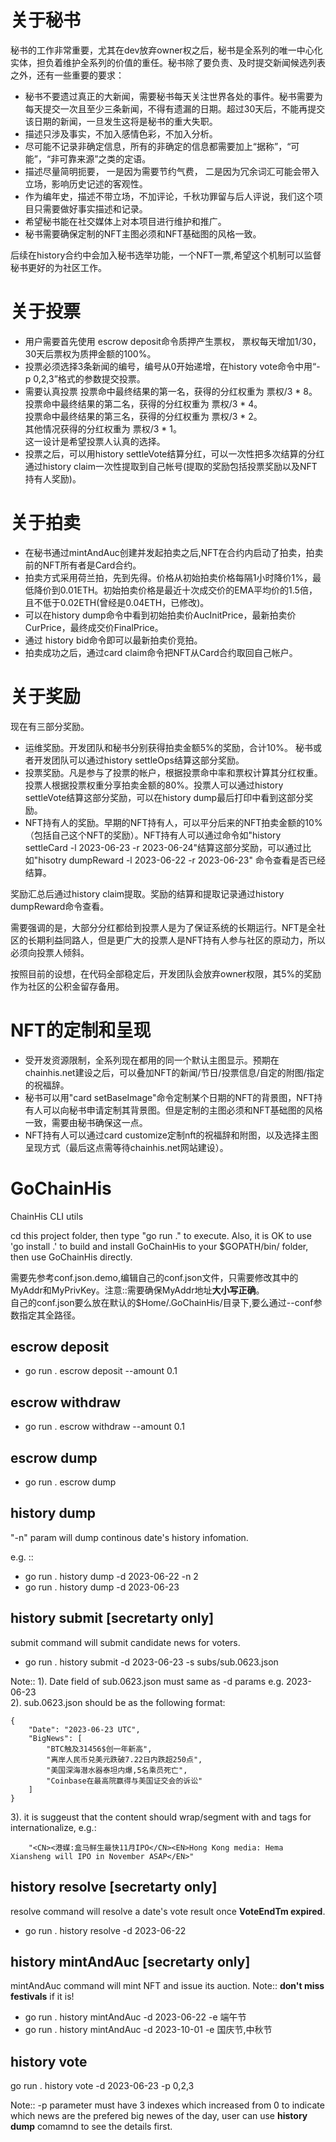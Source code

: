 # 关于秘书
秘书的工作非常重要，尤其在dev放弃owner权之后，秘书是全系列的唯一中心化实体，担负着维护全系列的价值的重任。秘书除了要负责、及时提交新闻候选列表之外，还有一些重要的要求：
* 秘书不要遗过真正的大新闻，需要秘书每天关注世界各处的事件。秘书需要为每天提交一次且至少三条新闻，不得有遗漏的日期。超过30天后，不能再提交该日期的新闻，一旦发生这将是秘书的重大失职。
* 描述只涉及事实，不加入感情色彩，不加入分析。
* 尽可能不记录非确定信息，所有的非确定的信息都需要加上“据称”，“可能”，“非可靠来源”之类的定语。
* 描述尽量简明扼要， 一是因为需要节约气费， 二是因为冗余词汇可能会带入立场，影响历史记述的客观性。
* 作为编年史，描述不带立场，不加评论，千秋功罪留与后人评说，我们这个项目只需要做好事实描述和记录。
* 希望秘书能在社交媒体上对本项目进行维护和推广。
* 秘书需要确保定制的NFT主图必须和NFT基础图的风格一致。

后续在history合约中会加入秘书选举功能，一个NFT一票,希望这个机制可以监督秘书更好的为社区工作。

# 关于投票
* 用户需要首先使用 escrow deposit命令质押产生票权， 票权每天增加1/30，30天后票权为质押金额的100%。  
* 投票必须选择3条新闻的编号，编号从0开始递增，在history vote命令中用“-p 0,2,3”格式的参数提交投票。
* 需要认真投票
投票命中最终结果的第一名，获得的分红权重为 票权/3 * 8。  
投票命中最终结果的第二名，获得的分红权重为 票权/3 * 4。  
投票命中最终结果的第三名，获得的分红权重为 票权/3 * 2。  
其他情况获得的分红权重为 票权/3 * 1。  
这一设计是希望投票人认真的选择。
* 投票之后，可以用history settleVote结算分红，可以一次性把多次结算的分红通过history claim一次性提取到自己帐号(提取的奖励包括投票奖励以及NFT持有人奖励)。

# 关于拍卖
* 在秘书通过mintAndAuc创建并发起拍卖之后,NFT在合约内启动了拍卖，拍卖前的NFT所有者是Card合约。  
* 拍卖方式采用荷兰拍，先到先得。价格从初始拍卖价格每隔1小时降价1%，最低降价到0.01ETH。初始拍卖价格是最近十次成交价的EMA平均价的1.5倍，且不低于0.02ETH(曾经是0.04ETH，已修改)。  
* 可以在history dump命令中看到初始拍卖价AucInitPrice，最新拍卖价CurPrice，最终成交价FinalPrice。  
* 通过 history bid命令即可以最新拍卖价竞拍。  
* 拍卖成功之后，通过card claim命令把NFT从Card合约取回自己帐户。

# 关于奖励
现在有三部分奖励。
* 运维奖励。开发团队和秘书分别获得拍卖金额5%的奖励，合计10%。 秘书或者开发团队可以通过history settleOps结算这部分奖励。
* 投票奖励。凡是参与了投票的帐户，根据投票命中率和票权计算其分红权重。投票人根据投票权重分享拍卖金额的80%。投票人可以通过history settleVote结算这部分奖励，可以在history dump最后打印中看到这部分奖励。
* NFT持有人的奖励。早期的NFT持有人，可以平分后来的NFT拍卖金额的10%（包括自己这个NFT的奖励）。NFT持有人可以通过命令如"history settleCard -l 2023-06-23 -r 2023-06-24"结算这部分奖励，可以通过比如"hisotry dumpReward -l 2023-06-22 -r 2023-06-23" 命令查看是否已经结算。

奖励汇总后通过history claim提取。奖励的结算和提取记录通过history dumpReward命令查看。  

需要强调的是，大部分分红都给到投票人是为了保证系统的长期运行。NFT是全社区的长期利益同路人，但是更广大的投票人是NFT持有人参与社区的原动力，所以必须向投票人倾斜。  

按照目前的设想，在代码全部稳定后，开发团队会放弃owner权限，其5%的奖励作为社区的公积金留存备用。

# NFT的定制和呈现
* 受开发资源限制，全系列现在都用的同一个默认主图显示。预期在chainhis.net建设之后，可以叠加NFT的新闻/节日/投票信息/自定的附图/指定的祝福辞。
* 秘书可以用"card setBaseImage"命令定制某个日期的NFT的背景图，NFT持有人可以向秘书申请定制其背景图。但是定制的主图必须和NFT基础图的风格一致，需要由秘书确保这一点。
* NFT持有人可以通过card customize定制nft的祝福辞和附图，以及选择主图呈现方式（最后这点需等待chainhis.net网站建设）。

# GoChainHis
ChainHis CLI utils  

cd this project folder, then type "go run ." to execute. Also, it is OK to use 'go install .' to build and install GoChainHis to your $GOPATH/bin/ folder, then use GoChainHis directly.  

需要先参考conf.json.demo,编辑自己的conf.json文件，只需要修改其中的MyAddr和MyPrivKey。注意::需要确保MyAddr地址**大小写正确**。  
自己的conf.json要么放在默认的$Home/.GoChainHis/目录下,要么通过--conf参数指定其全路径。  

## escrow deposit
- go run . escrow deposit --amount 0.1

## escrow withdraw
- go run . escrow withdraw --amount 0.1

## escrow dump
- go run . escrow dump

## history dump
"-n" param will dump continous date's history infomation.

e.g. :: 
- go run . history dump -d 2023-06-22 -n 2 
- go run . history dump -d 2023-06-23

## history submit [secretarty only]
submit command will submit candidate news for voters.

- go run . history submit -d 2023-06-23 -s subs/sub.0623.json
  
Note:: 
1). Date field of sub.0623.json must same as -d params e.g. 2023-06-23  
2). sub.0623.json should be as the following format:  
```
{
    "Date": "2023-06-23 UTC",
    "BigNews": [
        "BTC触及31456$创一年新高",
        "离岸人民币兑美元跌破7.22日内跌超250点",
        "美国深海潜水器泰坦内爆,5名乘员死亡",
        "Coinbase在最高院赢得与美国证交会的诉讼"
    ]
}
```
3). it is suggeust that the content should wrap/segment with <CN></CN> and <EN></EN> tags for internationalize, e.g.:
```
    "<CN><港媒:盒马鲜生最快11月IPO</CN><EN>Hong Kong media: Hema Xiansheng will IPO in November ASAP</EN>"
```

## history resolve [secretarty only]
resolve command will resolve a date's vote result once **VoteEndTm expired**.
- go run . history resolve -d 2023-06-22

## history mintAndAuc [secretarty only]
mintAndAuc command will mint NFT and issue its auction.
Note:: **don't miss festivals** if it is!
- go run . history mintAndAuc -d 2023-06-22 -e 端午节
- go run . history mintAndAuc -d 2023-10-01 -e 国庆节,中秋节
  
## history vote
go run . history vote -d 2023-06-23 -p 0,2,3

Note:: -p parameter must have 3 indexes which increased from 0 to indicate which news are the prefered big newes of the day, user can use **history dump** comamnd to see the details first.


